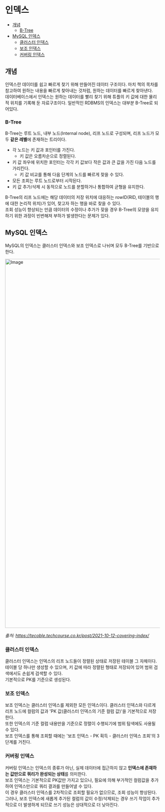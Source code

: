 # 인덱스

- [개념](#개념)
  - [B-Tree](#b-tree)
- [MySQL 인덱스](#mysql-인덱스)
  - [클러스터 인덱스](#클러스터-인덱스)
  - [보조 인덱스](#보조-인덱스)
  - [커버링 인덱스](#커버링-인덱스)

## 개념
인덱스란 데이터를 쉽고 빠르게 찾기 위해 만들어진 데이터 구조이다. 마치 책의 목차를 참고하여 원하는 내용을 빠르게 찾아내는 것처럼, 원하는 데이터를 빠르게 찾아낸다.<br>
데이터베이스에서 인덱스는 원하는 데이터를 빨리 찾기 위해 튜플의 키 값에 대한 물리적 위치를 기록해 둔 자료구조이다. 일반적인 RDBMS의 인덱스는 대부분 B-Tree로 되어있다.

### B-Tree
B-Tree는 루트 노드, 내부 노드(Internal node), 리프 노드로 구성되며, 리프 노드가 모두 **같은 레벨**에 존재하는 트리이다.
- 각 노드는 키 값과 포인터를 가진다.
  - 키 값은 오름차순으로 정렬된다.
- 키 값 좌우에 위치한 포인터는 각각 키 값보다 작은 값과 큰 값을 가진 다음 노드를 가리킨다.
  - 키 값 비교를 통해 다음 단계의 노드를 빠르게 찾을 수 있다.
- 모든 조회는 루트 노드로부터 시작된다.
- 키 값 추가/삭제 시 동적으로 노드를 분할하거나 통합하여 균형을 유지한다.

B-Tree의 리프 노드에는 해당 데이터의 저장 위치에 대응하는 rowID(RID, 테이블의 행에 대한 논리적 위치)가 있어, 찾고자 하는 행을 바로 찾을 수 있다.<br>
조회 성능이 향상되는 만큼 데이터의 수정이나 추가가 잦을 경우 B-Tree의 모양을 유지하기 위한 과정이 빈번해져 부하가 발생한다는 문제가 있다.

## MySQL 인덱스
MySQL의 인덱스는 클러스터 인덱스와 보조 인덱스로 나뉘며 모두 B-Tree를 기반으로 한다.

<img width="2220" height="1200" alt="Image" src="https://github.com/user-attachments/assets/120d8244-554d-4265-9596-583ae59c804b" />

*출처: https://tecoble.techcourse.co.kr/post/2021-10-12-covering-index/*

### 클러스터 인덱스
클러스터 인덱스는 인덱스의 리프 노드들이 정렬된 상태로 저장된 테이블 그 자체이다. 테이블 당 하나만 생성할 수 있으며, 키 값에 따라 정렬된 형태로 저장되어 있어 범위 검색에서도 손쉽게 검색할 수 있다.<br>
기본적으로 PK를 기준으로 생성된다.

### 보조 인덱스
보조 인덱스는 클러스터 인덱스를 제외한 모든 인덱스이다. 클러스터 인덱스와 다르게 리프 노드에 컬럼의 값과 'PK 값(클러스터 인덱스의 기준 컬럼 값)'을 기본적으로 저장한다.<br>
또한 인덱스의 기준 컬럼 내용만을 기준으로 정렬이 수행되기에 범위 탐색에도 사용될 수 있다.<br>
보조 인덱스를 통해 조회할 때에는 '보조 인덱스 - PK 획득 - 클러스터 인덱스 조회'의 3단계를 거친다.

### 커버링 인덱스
커버링 인덱스는 인덱스의 종류가 아닌, 실제 데이터에 접근하지 않고 **인덱스에 존재하는 값만으로 쿼리가 완성되는 상태**를 의미한다.<br>
보조 인덱스는 기본적으로 PK값만 가지고 있으나, 필요에 의해 부가적인 컬럼값을 추가하여 인덱스만으로 쿼리 결과를 만들어낼 수 있다.<br>
이 경우 클러스터 인덱스를 2차적으로 조회할 필요가 없으므로, 조회 성능이 향상된다. 그러나, 보조 인덱스에 새롭게 추가된 컬럼의 값이 수정/삭제되는 경우 쓰기 작업이 추가적으로 더 발생하게 되므로 쓰기 성능은 상대적으로 더 낮아진다.